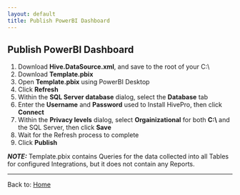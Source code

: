 ```yaml
---
layout: default
title: Publish PowerBI Dashboard
---
```


## Publish PowerBI Dashboard

1. Download **Hive.DataSource.xml**, and save to the root of your C:\
1. Download **Template.pbix**
1. Open **Template.pbix** using PowerBI Desktop
1. Click **Refresh**
1. Within the **SQL Server database** dialog, select the **Database** tab
1. Enter the **Username** and **Password** used to Install HivePro, then click **Connect**
1. Within the **Privacy levels** dialog, select **Orgainizational** for both **C:\\** and the SQL Server, then click **Save**
1. Wait for the Refresh process to complete
1. Click **Publish**

**_NOTE:_** Template.pbix contains Queries for the data collected into all Tables for configured Integrations, but it does not contain any Reports.

---

Back to: [Home](README.md)
